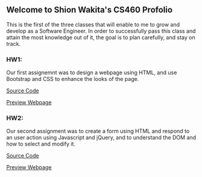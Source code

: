 ## Welcome to Shion Wakita's CS460 Profolio

This is the first of the three classes that will enable to me to grow and develop as a Software Engineer. In order to successfully pass this class and attain the most knowledge out of it, the goal is to plan carefully, and stay on track. 



### HW1:

Our first assignemnt was to design a webpage using HTML, and use Bootstrap and CSS to enhance the looks of the page.

[Source Code](https://github.com/swakita14/swakita14.github.io/tree/master/HW1)

[Preview Webpage](https://swakita14.github.io/HW1/index.html)


### HW2:

Our second assignment was to create a form using HTML and respond to an user action using Javascript and jQuery, and to understand the DOM and how to select and modify it.

[Source Code](https://github.com/swakita14/swakita14.github.io/tree/master/HW2)

[Preview Webpage](https://swakita14.github.io/HW2/index.html)
